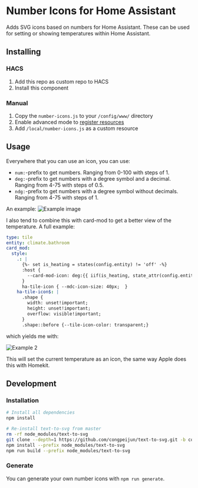 # Number Icons for Home Assistant

Adds SVG icons based on numbers for Home Assistant. These can be used for setting or showing temperatures within Home Assistant.

## Installing

### HACS

1. Add this repo as custom repo to HACS
2. Install this component

### Manual

1. Copy the `number-icons.js` to your `/config/www/` directory
2. Enable advanced mode to [register resources](https://developers.home-assistant.io/docs/frontend/custom-ui/registering-resources)
3. Add `/local/number-icons.js` as a custom resource

## Usage

Everywhere that you can use an icon, you can use:

- `num:`-prefix to get numbers. Ranging from 0-100 with steps of 1.
- `deg:`-prefix to get numbers with a degree symbol and a decimal. Ranging from 4-75 with steps of 0.5.
- `ndg:`-prefix to get numbers with a degree symbol without decimals. Ranging from 4-75 with steps of 1.

An example:
![Example image](images/example.png)

I also tend to combine this with card-mod to get a better view of the temperature. A full example:

```yaml
type: tile
entity: climate.bathroom
card_mod:
  style:
    .: |
      {%- set is_heating = states(config.entity) != 'off' -%}
      :host { 
        --card-mod-icon: deg:{{ iif(is_heating, state_attr(config.entity, 'temperature'), 'off') }}
      }
      ha-tile-icon { --mdc-icon-size: 40px;  }
    ha-tile-icon$: |
      .shape { 
        width: unset!important;
        height: unset!important; 
        overflow: visible!important; 
      }
      .shape::before {--tile-icon-color: transparent;}
```
which yields me with:

![Example 2](images/example2.png)

This will set the current temperature as an icon, the same way Apple does this with Homekit.

## Development

### Installation

```bash
# Install all dependencies
npm install

# Re-install text-to-svg from master
rm -rf node_modules/text-to-svg
git clone --depth=1 https://github.com/congpeijun/text-to-svg.git -b congpeijun-patch-1 node_modules/text-to-svg
npm install --prefix node_modules/text-to-svg
npm run build --prefix node_modules/text-to-svg
```

### Generate

You can generate your own number icons with `npm run generate`.
